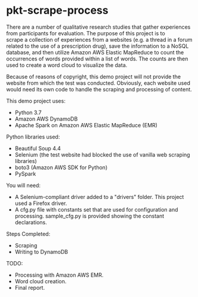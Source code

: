 # pkt-scrape-process
There are a number of qualitative research studies that gather experiences from participants for 
evaluation. The purpose of this project is to  
scrape a collection of experiences from a websites (e.g. a thread in a forum related to the use 
of a prescription drug), save the information 
to a NoSQL database, and then utilize Amazon AWS Elastic MapReduce to count the occurrences of 
words provided within a list of words. The counts are then used to create a word cloud to 
visualize the data.

Because of reasons of copyright, this demo project will not provide the website from which 
the test was conducted. Obviously, each website used would need its own code to handle the 
scraping and processing of content.
 
This demo project uses:
+ Python 3.7
+ Amazon AWS DynamoDB
+ Apache Spark on Amazon AWS Elastic MapReduce (EMR)

Python libraries used:
+ Beautiful Soup 4.4
+ Selenium (the test website had blocked the use of vanilla web scraping libraries)
+ boto3 (Amazon AWS SDK for Python)
+ PySpark

You will need:
+ A Selenium-compliant driver added to a "drivers" folder. This project used a Firefox 
driver.
+ A cfg.py file with constants set that are used for configuration and processing. sample_cfg.py 
is provided showing the constant declarations. 

Steps Completed:
+ Scraping
+ Writing to DynamoDB

TODO:
+ Processing with Amazon AWS EMR.
+ Word cloud creation.
+ Final report.